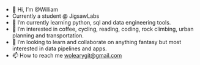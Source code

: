 - 👋 Hi, I’m @William
- Currently a student @ JigsawLabs
-  🌱 I’m currently learning python, sql and data engineering tools.
- 👀 I’m interested in coffee, cycling, reading, coding, rock climbing, urban planning and transportation.
- 💞️ I’m looking to learn and collaborate on anything fantasy but most interested in data pipelines and apps.
- 📫 How to reach me wolearygit@gmail.com

<!---
macraesdirtysocks/macraesdirtysocks is a ✨ special ✨ repository because its `README.md` (this file) appears on your GitHub profile.
You can click the Preview link to take a look at your changes.
--->

